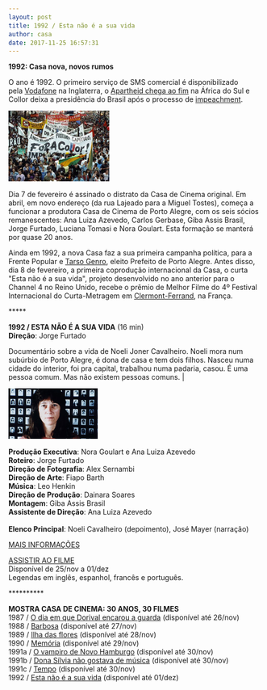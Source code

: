 ```yaml
---
layout: post
title: 1992 / Esta não é a sua vida
author: casa
date: 2017-11-25 16:57:31
---
```

**1992: Casa nova, novos rumos**

O ano é 1992. O primeiro serviço de SMS comercial é disponibilizado pela [Vodafone](https://www.edn.com/electronics-blogs/edn-moments/4402146/1st-text-message-is-sent--December-3--1992) na Inglaterra, o [Apartheid chega ao fim](https://www.nytimes.com/2017/10/24/business/south-africa-economy-apartheid.html) na África do Sul e Collor deixa a presidência do Brasil após o processo de [impeachment](https://pt.wikipedia.org/wiki/Processo_de_impeachment_de_Fernando_Collor).

[![](/uploads/fora1.jpg)](https://www.casacinepoa.com.br/uploads/fora2.jpg)

Dia 7 de fevereiro é assinado o distrato da Casa de Cinema original. Em abril, em novo endereço (da rua Lajeado para a Miguel Tostes), começa a funcionar a produtora Casa de Cinema de Porto Alegre, com os seis sócios remanescentes: Ana Luiza Azevedo, Carlos Gerbase, Giba Assis Brasil, Jorge Furtado, Luciana Tomasi e Nora Goulart. Esta formação se manterá por quase 20 anos. 

Ainda em 1992, a nova Casa faz a sua primeira campanha política, para a Frente Popular e [Tarso Genro](https://www.youtube.com/watch?v=rMZAhJwj-vU), eleito Prefeito de Porto Alegre. Antes disso, dia 8 de fevereiro, a primeira coprodução internacional da Casa, o curta "Esta não é a sua vida", projeto desenvolvido no ano anterior para o Channel 4 no Reino Unido, recebe o prêmio de Melhor Filme do 4º Festival Internacional do Curta-Metragem em [Clermont-Ferrand](https://de.wikipedia.org/wiki/Festival_du_Court-M%C3%A9trage_de_Clermont-Ferrand), na França.

\*\*\*\**

**1992 / ESTA NÃO É A SUA VIDA** (16 min)\
**Direção**: Jorge Furtado

Documentário sobre a vida de Noeli Joner Cavalheiro. Noeli mora num subúrbio de Porto Alegre, é dona de casa e tem dois filhos. Nasceu numa cidade do interior, foi pra capital, trabalhou numa padaria, casou. É uma pessoa comum. Mas não existem pessoas comuns. |

![](/uploads/eneasv-im.jpg)

**Produção Executiva**: Nora Goulart e Ana Luiza Azevedo\
**Roteiro**: Jorge Furtado\
**Direção de Fotografia**: Alex Sernambi\
**Direção de Arte**: Fiapo Barth\
**Música**: Leo Henkin\
**Direção de Produção**: Dainara Soares\
**Montagem**: Giba Assis Brasil\
**Assistente de Direção**: Ana Luiza Azevedo\
\
**Elenco Principal**: Noeli Cavalheiro (depoimento), José Mayer (narração)

[MAIS INFORMAÇÕES](https://www.casacinepoa.com.br/filmes/esta-n%C3%A3o-%C3%A9-a-sua-vida/)

[A﻿SSISTIR AO FILME](https://vimeo.com/238459313)\
Disponível de 25/nov a 01/dez\
Legendas em inglês, espanhol, francês e português.

\*\*\*\*\*\*\*\*\*\*

**MOSTRA CASA DE CINEMA: 30 ANOS, 30 FILMES**\
1987 / [O dia em que Dorival encarou a guarda](https://vimeo.com/240817481) (disponível até 26/nov)\
1988 / [Barbosa](https://vimeo.com/238074665) (disponível até 27/nov)\
1989 / [Ilha das flores](https://vimeo.com/238439307) (disponível até 28/nov)\
1990 / [Memória](https://vimeo.com/239457350) (disponível até 29/nov)\
1991a / [O vampiro de Novo Hamburgo](https://vimeo.com/239624871) (disponível até 30/nov)\
1991b / [Dona Sílvia não gostava de música](https://vimeo.com/239623690) (disponível até 30/nov)\
1991c / [Tempo](https://vimeo.com/239625928) (disponível até 30/nov)\
1992 / [Esta não é a sua vida](https://vimeo.com/238459313) (disponível até 01/dez)